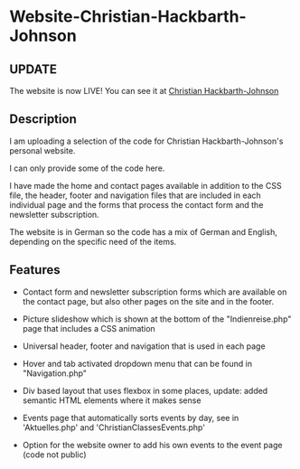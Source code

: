 # Website-Christian-Hackbarth-Johnson

## UPDATE

The website is now LIVE! You can see it at [Christian Hackbarth-Johnson](https://hackbarth-johnson.de/)

## Description

I am uploading a selection of the code for Christian Hackbarth-Johnson's personal website.

I can only provide some of the code here. 

I have made the home and contact pages available in addition to the CSS file, the header, footer and navigation files that are included in each individual page and the forms that process the contact form and the newsletter subscription.

The website is in German so the code has a mix of German and English, depending on the specific need of the items.

## Features

- Contact form and newsletter subscription forms which are available on the contact page, but also other pages on the site and in the footer.

- Picture slideshow which is shown at the bottom of the "Indienreise.php" page that includes a CSS animation

- Universal header, footer and navigation that is used in each page

- Hover and tab activated dropdown menu that can be found in "Navigation.php"

- Div based layout that uses flexbox in some places, update: added semantic HTML elements where it makes sense

- Events page that automatically sorts events by day, see in 'Aktuelles.php' and 'ChristianClassesEvents.php'

- Option for the website owner to add his own events to the event page (code not public)
